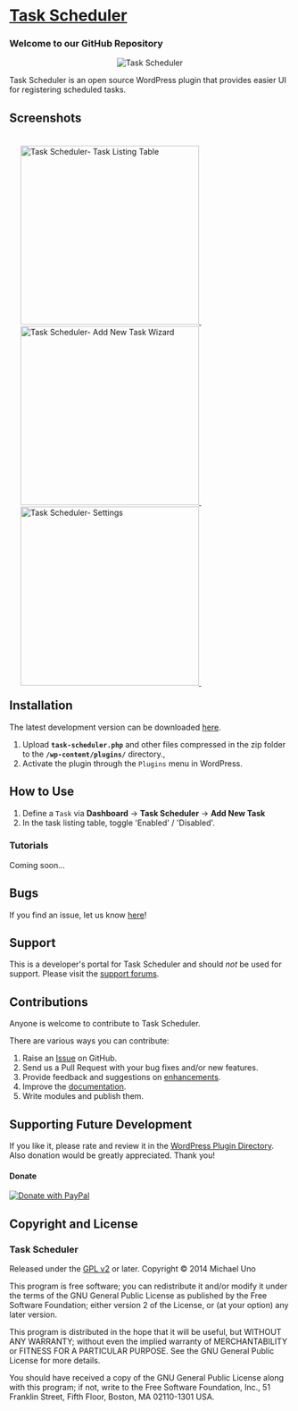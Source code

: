 # [Task Scheduler](http://wordpress.org/plugins/task-scheduler/) #

### Welcome to our GitHub Repository

<p align="center">
    <img src="https://lh5.googleusercontent.com/-cFlSfbJuzdc/VROY53huCuI/AAAAAAAAB-8/T0z40G1Jugs/s800/icon-256x256.png" alt="Task Scheduler" />
</p>

Task Scheduler is an open source WordPress plugin that provides easier UI for registering scheduled tasks.

## Screenshots ##

<div style="margin:20px; float:left">
	<a href="https://lh4.googleusercontent.com/-lUMoaPatEiM/VROY5g3Sr6I/AAAAAAAAB-8/UuXx-cRYGzs/s0/screenshot-1.png" title="Task Scheduler- Settings">
		<img src="https://lh4.googleusercontent.com/-lUMoaPatEiM/VROY5g3Sr6I/AAAAAAAAB-8/UuXx-cRYGzs/s288/screenshot-1.png" alt="Task Scheduler- Task Listing Table" width="320" />
	</a>
	&nbsp;
	<a href="https://lh3.googleusercontent.com/-i1EUpsMnw3g/VROY5uZJo5I/AAAAAAAAB-8/tHJjl09-z4A/s0/screenshot-2.png" title="Task Scheduler- Settings">
		<img src="https://lh3.googleusercontent.com/-i1EUpsMnw3g/VROY5uZJo5I/AAAAAAAAB-8/tHJjl09-z4A/s288/screenshot-2.png.png" alt="Task Scheduler- Add New Task Wizard" width="320" />
	</a>
	&nbsp;
	<a href="https://lh4.googleusercontent.com/-msSKFVRk1TI/VROY6hjC-OI/AAAAAAAAB-8/LiT0t7xP73w/s0/screenshot-3.png" title="Task Scheduler- Settings">
		<img src="https://lh4.googleusercontent.com/-msSKFVRk1TI/VROY6hjC-OI/AAAAAAAAB-8/LiT0t7xP73w/s288/screenshot-3.png" alt="Task Scheduler- Settings" width="320" />
	</a>
	&nbsp;    
</div>

## Installation ##

The latest development version can be downloaded [here](https://github.com/michaeluno/admin-page-framework/archive/master.zip).

1. Upload **`task-scheduler.php`** and other files compressed in the zip folder to the **`/wp-content/plugins/`** directory.,
2. Activate the plugin through the `Plugins` menu in WordPress.

## How to Use ##

1. Define a `Task` via **Dashboard** -> **Task Scheduler** -> **Add New Task**
2. In the task listing table, toggle 'Enabled' / 'Disabled'.


### Tutorials ###
Coming soon...

## Bugs ##
If you find an issue, let us know [here](https://github.com/michaeluno/Task-Scheduler/issues)!

## Support ##
This is a developer's portal for Task Scheduler and should _not_ be used for support. Please visit the [support forums](http://wordpress.org/support/plugin/task-scheduler).

## Contributions ##
Anyone is welcome to contribute to Task Scheduler.

There are various ways you can contribute:

1. Raise an [Issue](https://github.com/michaeluno/Task-Scheduler/issues) on GitHub.
2. Send us a Pull Request with your bug fixes and/or new features.
3. Provide feedback and suggestions on [enhancements](https://github.com/michaeluno/Task-Scheduler/issues?direction=desc&labels=Enhancement&page=1&sort=created&state=open).
4. Improve the [documentation](https://github.com/michaeluno/admin-page-framework/blob/master/documentation_guideline.md).
5. Write modules and publish them.

## Supporting Future Development ##

If you like it, please rate and review it in the [WordPress Plugin Directory](http://wordpress.org/support/view/plugin-reviews/task-scheduler?filter=5). Also donation would be greatly appreciated. Thank you!

#### Donate
[![Donate with PayPal](https://www.paypal.jp/uploadedImages/wwwpaypaljp/Supporting_Content/jp/contents/popup/logo/SG_mc_vs_am_jcb_JP_203_80.png)](http://en.michaeluno.jp/donate)

## Copyright and License ##

### Task Scheduler ###
Released under the [GPL v2](./LICENSE.txt) or later.
Copyright © 2014 Michael Uno

This program is free software; you can redistribute it and/or modify
it under the terms of the GNU General Public License as published by
the Free Software Foundation; either version 2 of the License, or
(at your option) any later version.

This program is distributed in the hope that it will be useful,
but WITHOUT ANY WARRANTY; without even the implied warranty of
MERCHANTABILITY or FITNESS FOR A PARTICULAR PURPOSE.  See the
GNU General Public License for more details.

You should have received a copy of the GNU General Public License along
with this program; if not, write to the Free Software Foundation, Inc.,
51 Franklin Street, Fifth Floor, Boston, MA 02110-1301 USA.